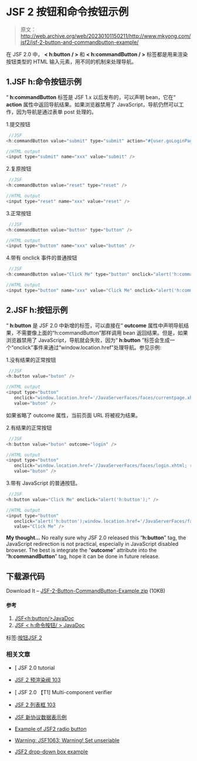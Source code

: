 # JSF 2 按钮和命令按钮示例

> 原文：<http://web.archive.org/web/20230101150211/http://www.mkyong.com/jsf2/jsf-2-button-and-commandbutton-example/>

在 JSF 2.0 中， **< h:button / >** 和 **< h:commandButton / >** 标签都是用来渲染按钮类型的 HTML 输入元素，用不同的机制来处理导航。

## 1.JSF h:命令按钮示例

“ **h:commandButton** 标签是 JSF 1.x 以后发布的，可以声明 bean，它在“ **action** 属性中返回导航结果。如果浏览器禁用了 JavaScript，导航仍然可以工作，因为导航是通过表单 post 处理的。

1.提交按钮

```java
 //JSF
<h:commandButton value="submit" type="submit" action="#{user.goLoginPage}" />

//HTML output
<input type="submit" name="xxx" value="submit" /> 
```

2.复原按钮

```java
 //JSF
<h:commandButton value="reset" type="reset" />

//HTML output
<input type="reset" name="xxx" value="reset" /> 
```

3.正常按钮

```java
 //JSF
<h:commandButton value="button" type="button" />

//HTML output
<input type="button" name="xxx" value="button" /> 
```

4.带有 onclick 事件的普通按钮

```java
 //JSF
<h:commandButton value="Click Me" type="button" onclick="alert('h:commandButton');" />	

//HTML output
<input type="button" name="xxx" value="Click Me" onclick="alert('h:commandButton');" /> 
```

## 2.JSF h:按钮示例

“ **h:button** 是 JSF 2.0 中新增的标签，可以直接在“ **outcome** 属性中声明导航结果，不需要像上面的“h:commandButton”那样调用 bean 返回结果。但是，如果浏览器禁用了 JavaScript，导航就会失败，因为“ **h:button** ”标签会生成一个“onclick”事件来通过“window.location.href”处理导航。参见示例:

1.没有结果的正常按钮

```java
 //JSF
<h:button value="buton" />			

//HTML output
<input type="button" 
   onclick="window.location.href='/JavaServerFaces/faces/currentpage.xhtml; return false;" 
   value="buton" /> 
```

如果省略了 outcome 属性，当前页面 URL 将被视为结果。

2.有结果的正常按钮

```java
 //JSF
<h:button value="buton" outcome="login" />			

//HTML output
<input type="button" 
   onclick="window.location.href='/JavaServerFaces/faces/login.xhtml; return false;" 
   value="buton" /> 
```

3.带有 JavaScript 的普通按钮。

```java
 //JSF
<h:button value="Click Me" onclick="alert('h:button');" />

//HTML output
<input type="button" 
   onclick="alert('h:button');window.location.href='/JavaServerFaces/faces/page.xhtml;return false;" 
   value="Click Me" /> 
```

**My thought…**
No really sure why JSF 2.0 released this “**h:button**” tag, the JavaScript redirection is not practical, especially in JavaScript disabled browser. The best is integrate the “**outcome**” attribute into the “**h:commandButton**” tag, hope it can be done in future release.

## 下载源代码

Download It – [JSF-2-Button-CommandButton-Example.zip](http://web.archive.org/web/20210108031203/http://www.mkyong.com/wp-content/uploads/2010/10/JSF-2-Button-CommandButton-Example.zip) (10KB)

#### 参考

1.  [JSF<h:button/>JavaDoc](http://web.archive.org/web/20210108031203/https://javaserverfaces.dev.java.net/nonav/docs/2.0/pdldocs/facelets/h/button.html)
2.  [JSF < h:命令按钮/ > JavaDoc](http://web.archive.org/web/20210108031203/https://javaserverfaces.dev.java.net/nonav/docs/2.0/pdldocs/facelets/h/commandButton.html)

标签:[按钮](http://web.archive.org/web/20210108031203/https://mkyong.com/tag/button/)[JSF 2](http://web.archive.org/web/20210108031203/https://mkyong.com/tag/jsf2/)<input type="hidden" id="mkyong-current-postId" value="7228">

### 相关文章

*   [ JSF 2.0 tutorial
*   [JSF 2 预渲染阀 103](/web/20210108031203/https://www.mkyong.com/jsf2/jsf-2-prerenderviewevent-example/)
*   [ JSF 2.0 【T1] Multi-component verifier

*   [JSF 2 列表框 103](/web/20210108031203/https://www.mkyong.com/jsf2/jsf-2-listbox-example/)
*   [JSF 新协议数据表示例](/web/20210108031203/https://www.mkyong.com/jsf2/jsf-2-datatable-example/)
*   [Example of JSF2 radio button](/web/20210108031203/https://www.mkyong.com/jsf2/jsf-2-radio-buttons-example/)
*   [Warning: JSF1063: Warning! Set unseriable](/web/20210108031203/https://www.mkyong.com/jsf2/warning-jsf1063-warning-setting-non-serializable-attribute-value-into-httpsession/)
*   [JSF2 drop-down box example](/web/20210108031203/https://www.mkyong.com/jsf2/jsf-2-dropdown-box-example/)